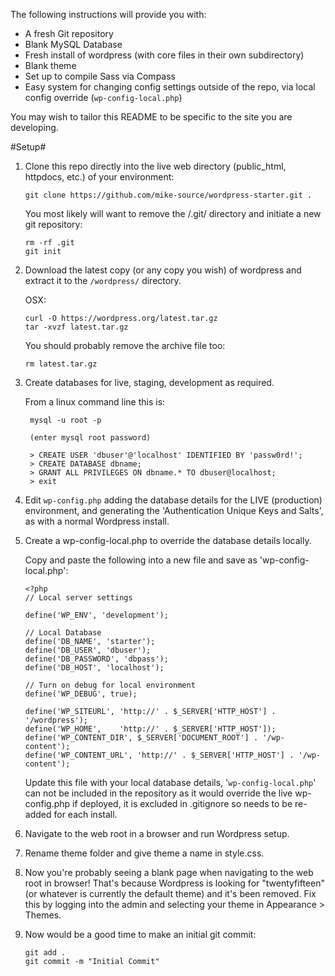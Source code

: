 The following instructions will provide you with:

- A fresh Git repository
- Blank MySQL Database
- Fresh install of wordpress (with core files in their own subdirectory)
- Blank theme
- Set up to compile Sass via Compass
- Easy system for changing config settings outside of the repo, via local config override (`wp-config-local.php`)

You may wish to tailor this README to be specific to the site you are developing.

#Setup#

1.  Clone this repo directly into the live web directory (public_html, httpdocs, etc.) of your environment:

        git clone https://github.com/mike-source/wordpress-starter.git .

    You most likely will want to remove the /.git/ directory and initiate a new git repository:

        rm -rf .git
        git init

2.  Download the latest copy (or any copy you wish) of wordpress and extract it to the `/wordpress/` directory.

    OSX:

        curl -O https://wordpress.org/latest.tar.gz
        tar -xvzf latest.tar.gz

    You should probably remove the archive file too:

        rm latest.tar.gz

3.  Create databases for live, staging, development as required.

    From a linux command line this is:

         mysql -u root -p

         (enter mysql root password)

         > CREATE USER 'dbuser'@'localhost' IDENTIFIED BY 'passw0rd!';
         > CREATE DATABASE dbname;
         > GRANT ALL PRIVILEGES ON dbname.* TO dbuser@localhost;
         > exit

4.  Edit `wp-config.php` adding the database details for the LIVE (production) environment, and generating the 'Authentication Unique Keys and Salts', as with a normal Wordpress install.

5.  Create a wp-config-local.php to override the database details locally.

    Copy and paste the following into a new file and save as 'wp-config-local.php':

        <?php
        // Local server settings

        define('WP_ENV', 'development');

        // Local Database
        define('DB_NAME', 'starter');
        define('DB_USER', 'dbuser');
        define('DB_PASSWORD', 'dbpass');
        define('DB_HOST', 'localhost');

        // Turn on debug for local environment
        define('WP_DEBUG', true);

        define('WP_SITEURL', 'http://' . $_SERVER['HTTP_HOST'] . '/wordpress');
        define('WP_HOME',    'http://' . $_SERVER['HTTP_HOST']);
        define('WP_CONTENT_DIR', $_SERVER['DOCUMENT_ROOT'] . '/wp-content');
        define('WP_CONTENT_URL', 'http://' . $_SERVER['HTTP_HOST'] . '/wp-content');

    Update this file with your local database details, '`wp-config-local.php`' can not be included in the repository as it would override the live wp-config.php if deployed, it is excluded in .gitignore so needs to be re-added for each install.

6.  Navigate to the web root in a browser and run Wordpress setup.

7.  Rename theme folder and give theme a name in style.css.

8.  Now you're probably seeing a blank page when navigating to the web root in browser! That's because Wordpress is looking for "twentyfifteen" (or whatever is currently the default theme) and it's been removed. Fix this by logging into the admin and selecting your theme in Appearance > Themes.

9.  Now would be a good time to make an initial git commit:

        git add .
        git commit -m "Initial Commit"
